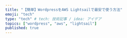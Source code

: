 ```yaml
---
title: "【簡単】WordpressをAWS Lightsailで最安で使う方法"
emoji: "tech"
type: "tech" # tech: 技術記事 / idea: アイデア
topics: ["wordpress", "aws", "lightsail"]
published: true
---
```


